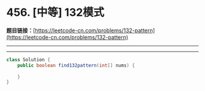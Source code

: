 # 456. [中等] 132模式

**题目链接：**[https://leetcode-cn.com/problems/132-pattern](https://leetcode-cn.com/problems/132-pattern)

---

<Cards card="leetcode_456_132-pattern"></Cards>

---

```java
class Solution {
    public boolean find132pattern(int[] nums) {
        
    }
}
```